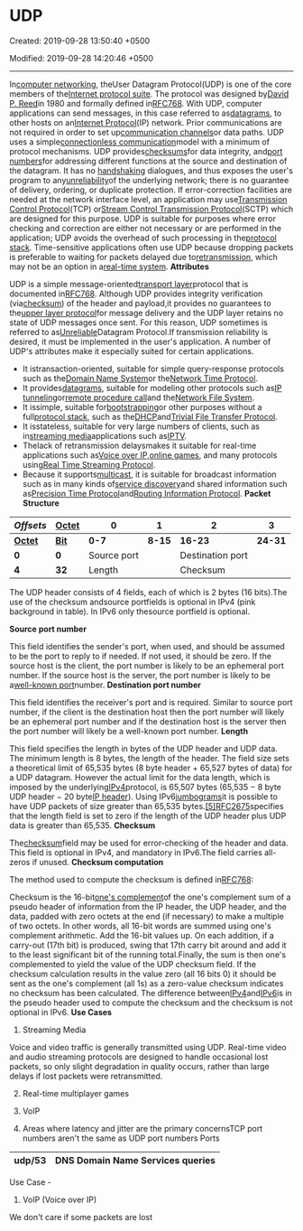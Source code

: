 # UDP

Created: 2019-09-28 13:50:40 +0500

Modified: 2019-09-28 14:20:46 +0500

---

In[computer networking](https://en.wikipedia.org/wiki/Computer_network), theUser Datagram Protocol(UDP) is one of the core members of the[Internet protocol suite](https://en.wikipedia.org/wiki/Internet_protocol_suite). The protocol was designed by[David P. Reed](https://en.wikipedia.org/wiki/David_P._Reed)in 1980 and formally defined in[RFC](https://en.wikipedia.org/wiki/Request_for_Comments_(identifier))[768](https://tools.ietf.org/html/rfc768). With UDP, computer applications can send messages, in this case referred to as[datagrams](https://en.wikipedia.org/wiki/Datagram), to other hosts on an[Internet Protocol](https://en.wikipedia.org/wiki/Internet_Protocol)(IP) network. Prior communications are not required in order to set up[communication channels](https://en.wikipedia.org/wiki/Communication_channel)or data paths.
UDP uses a simple[connectionless communication](https://en.wikipedia.org/wiki/Connectionless_communication)model with a minimum of protocol mechanisms. UDP provides[checksums](https://en.wikipedia.org/wiki/Checksum)for data integrity, and[port numbers](https://en.wikipedia.org/wiki/Port_numbers)for addressing different functions at the source and destination of the datagram. It has no [handshaking](https://en.wikipedia.org/wiki/Handshaking) dialogues, and thus exposes the user's program to any[unreliability](https://en.wikipedia.org/wiki/Reliability_(computer_networking))of the underlying network; there is no guarantee of delivery, ordering, or duplicate protection. If error-correction facilities are needed at the network interface level, an application may use[Transmission Control Protocol](https://en.wikipedia.org/wiki/Transmission_Control_Protocol)(TCP) or[Stream Control Transmission Protocol](https://en.wikipedia.org/wiki/Stream_Control_Transmission_Protocol)(SCTP) which are designed for this purpose.
UDP is suitable for purposes where error checking and correction are either not necessary or are performed in the application; UDP avoids the overhead of such processing in the[protocol stack](https://en.wikipedia.org/wiki/Protocol_stack). Time-sensitive applications often use UDP because dropping packets is preferable to waiting for packets delayed due to[retransmission](https://en.wikipedia.org/wiki/Retransmission_(data_networks)), which may not be an option in a[real-time system](https://en.wikipedia.org/wiki/Real-time_system).
**Attributes**

UDP is a simple message-oriented[transport layer](https://en.wikipedia.org/wiki/Transport_layer)protocol that is documented in[RFC](https://en.wikipedia.org/wiki/Request_for_Comments_(identifier))[768](https://tools.ietf.org/html/rfc768). Although UDP provides integrity verification (via[checksum](https://en.wikipedia.org/wiki/Checksum)) of the header and payload,it provides no guarantees to the[upper layer protocol](https://en.wikipedia.org/wiki/Upper_layer_protocol)for message delivery and the UDP layer retains no state of UDP messages once sent. For this reason, UDP sometimes is referred to as[Unreliable](https://en.wikipedia.org/wiki/Reliability_(computer_networking))Datagram Protocol.If transmission reliability is desired, it must be implemented in the user's application.
A number of UDP's attributes make it especially suited for certain applications.
-   It istransaction-oriented, suitable for simple query-response protocols such as the[Domain Name System](https://en.wikipedia.org/wiki/Domain_Name_System)or the[Network Time Protocol](https://en.wikipedia.org/wiki/Network_Time_Protocol).
-   It provides[datagrams](https://en.wikipedia.org/wiki/Datagram), suitable for modeling other protocols such as[IP tunneling](https://en.wikipedia.org/wiki/IP_tunneling)or[remote procedure call](https://en.wikipedia.org/wiki/Remote_procedure_call)and the[Network File System](https://en.wikipedia.org/wiki/Network_File_System).
-   It issimple, suitable for[bootstrapping](https://en.wikipedia.org/wiki/Bootstrapping)or other purposes without a full[protocol stack](https://en.wikipedia.org/wiki/Protocol_stack), such as the[DHCP](https://en.wikipedia.org/wiki/Dynamic_Host_Configuration_Protocol)and[Trivial File Transfer Protocol](https://en.wikipedia.org/wiki/Trivial_File_Transfer_Protocol).
-   It isstateless, suitable for very large numbers of clients, such as in[streaming media](https://en.wikipedia.org/wiki/Streaming_media)applications such as[IPTV](https://en.wikipedia.org/wiki/IPTV).
-   Thelack of retransmission delaysmakes it suitable for real-time applications such as[Voice over IP](https://en.wikipedia.org/wiki/Voice_over_IP),[online games](https://en.wikipedia.org/wiki/Online_games), and many protocols using[Real Time Streaming Protocol](https://en.wikipedia.org/wiki/Real_Time_Streaming_Protocol).
-   Because it supports[multicast](https://en.wikipedia.org/wiki/Multicast), it is suitable for broadcast information such as in many kinds of[service discovery](https://en.wikipedia.org/wiki/Service_discovery)and shared information such as[Precision Time Protocol](https://en.wikipedia.org/wiki/Precision_Time_Protocol)and[Routing Information Protocol](https://en.wikipedia.org/wiki/Routing_Information_Protocol).
**Packet Structure**

| ***Offsets***                                                | [**Octet**](https://en.wikipedia.org/wiki/Octet_(computing)) | **0**       | **1**     | **2**            | **3**     |
|-----------|-----------|--------------|-----------|------------------|---------|
| [**Octet**](https://en.wikipedia.org/wiki/Octet_(computing)) | [**Bit**](https://en.wikipedia.org/wiki/Bit)                 | **0-7**    | **8-15** | **16-23**        | **24-31** |
| **0**                                                        | **0**                                                       | Source port |          | Destination port |          |
| **4**                                                        | **32**                                                       | Length      |          | Checksum         |          |

The UDP header consists of 4 fields, each of which is 2 bytes (16 bits).The use of the checksum andsource portfields is optional in IPv4 (pink background in table). In IPv6 only thesource portfield is optional.

**Source port number**

This field identifies the sender's port, when used, and should be assumed to be the port to reply to if needed. If not used, it should be zero. If the source host is the client, the port number is likely to be an ephemeral port number. If the source host is the server, the port number is likely to be a[well-known port](https://en.wikipedia.org/wiki/Well-known_port)number.
**Destination port number**

This field identifies the receiver's port and is required. Similar to source port number, if the client is the destination host then the port number will likely be an ephemeral port number and if the destination host is the server then the port number will likely be a well-known port number.
**Length**

This field specifies the length in bytes of the UDP header and UDP data. The minimum length is 8 bytes, the length of the header. The field size sets a theoretical limit of 65,535 bytes (8 byte header + 65,527 bytes of data) for a UDP datagram. However the actual limit for the data length, which is imposed by the underlying[IPv4](https://en.wikipedia.org/wiki/IPv4)protocol, is 65,507 bytes (65,535 − 8 byte UDP header − 20 byte[IP header](https://en.wikipedia.org/wiki/IPv4_header)).
Using IPv6[jumbograms](https://en.wikipedia.org/wiki/Jumbogram)it is possible to have UDP packets of size greater than 65,535 bytes.[[5]](https://en.wikipedia.org/wiki/User_Datagram_Protocol#cite_note-5)[RFC](https://en.wikipedia.org/wiki/Request_for_Comments_(identifier))[2675](https://tools.ietf.org/html/rfc2675)specifies that the length field is set to zero if the length of the UDP header plus UDP data is greater than 65,535.
**Checksum**

The[checksum](https://en.wikipedia.org/wiki/Checksum)field may be used for error-checking of the header and data. This field is optional in IPv4, and mandatory in IPv6.The field carries all-zeros if unused.
**Checksum computation**

The method used to compute the checksum is defined in[RFC](https://en.wikipedia.org/wiki/Request_for_Comments_(identifier))[768](https://tools.ietf.org/html/rfc768):

Checksum is the 16-bit[one's complement](https://en.wikipedia.org/wiki/One%27s_complement)of the one's complement sum of a pseudo header of information from the IP header, the UDP header, and the data, padded with zero octets at the end (if necessary) to make a multiple of two octets.
In other words, all 16-bit words are summed using one's complement arithmetic. Add the 16-bit values up. On each addition, if a carry-out (17th bit) is produced, swing that 17th carry bit around and add it to the least significant bit of the running total.Finally, the sum is then one's complemented to yield the value of the UDP checksum field.
If the checksum calculation results in the value zero (all 16 bits 0) it should be sent as the one's complement (all 1s) as a zero-value checksum indicates no checksum has been calculated.
The difference between[IPv4](https://en.wikipedia.org/wiki/IPv4)and[IPv6](https://en.wikipedia.org/wiki/IPv6)is in the pseudo header used to compute the checksum and the checksum is not optional in IPv6.
**Use Cases**

1.  Streaming Media

Voice and video traffic is generally transmitted using UDP. Real-time video and audio streaming protocols are designed to handle occasional lost packets, so only slight degradation in quality occurs, rather than large delays if lost packets were retransmitted.

2.  Real-time multiplayer games

3.  VoIP

4.  Areas where latency and jitter are the primary concernsTCP port numbers aren't the same as UDP port numbers
Ports

| udp/53 | DNS Domain Name Services queries |
|--------|----------------------------------|
Use Case -

1.  VoIP (Voice over IP)

We don't care if some packets are lost
